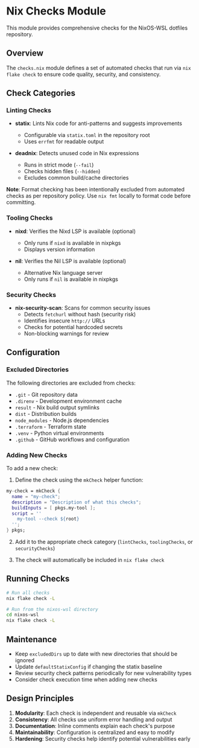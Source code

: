 # Nix Checks Module

This module provides comprehensive checks for the NixOS-WSL dotfiles repository.

## Overview

The `checks.nix` module defines a set of automated checks that run via `nix flake check` to ensure code quality, security, and consistency.

## Check Categories

### Linting Checks

- **statix**: Lints Nix code for anti-patterns and suggests improvements
  - Configurable via `statix.toml` in the repository root
  - Uses `errfmt` for readable output
  
- **deadnix**: Detects unused code in Nix expressions
  - Runs in strict mode (`--fail`)
  - Checks hidden files (`--hidden`)
  - Excludes common build/cache directories

**Note**: Format checking has been intentionally excluded from automated checks as per repository policy. Use `nix fmt` locally to format code before committing.

### Tooling Checks

- **nixd**: Verifies the Nixd LSP is available (optional)
  - Only runs if `nixd` is available in nixpkgs
  - Displays version information

- **nil**: Verifies the Nil LSP is available (optional)
  - Alternative Nix language server
  - Only runs if `nil` is available in nixpkgs

### Security Checks

- **nix-security-scan**: Scans for common security issues
  - Detects `fetchurl` without hash (security risk)
  - Identifies insecure `http://` URLs
  - Checks for potential hardcoded secrets
  - Non-blocking warnings for review

## Configuration

### Excluded Directories

The following directories are excluded from checks:
- `.git` - Git repository data
- `.direnv` - Development environment cache
- `result` - Nix build output symlinks
- `dist` - Distribution builds
- `node_modules` - Node.js dependencies
- `.terraform` - Terraform state
- `.venv` - Python virtual environments
- `.github` - GitHub workflows and configuration

### Adding New Checks

To add a new check:

1. Define the check using the `mkCheck` helper function:
```nix
my-check = mkCheck {
  name = "my-check";
  description = "Description of what this checks";
  buildInputs = [ pkgs.my-tool ];
  script = ''
    my-tool --check ${root}
  '';
} pkgs;
```

2. Add it to the appropriate check category (`lintChecks`, `toolingChecks`, or `securityChecks`)

3. The check will automatically be included in `nix flake check`

## Running Checks

```bash
# Run all checks
nix flake check -L

# Run from the nixos-wsl directory
cd nixos-wsl
nix flake check -L
```

## Maintenance

- Keep `excludedDirs` up to date with new directories that should be ignored
- Update `defaultStatixConfig` if changing the statix baseline
- Review security check patterns periodically for new vulnerability types
- Consider check execution time when adding new checks

## Design Principles

1. **Modularity**: Each check is independent and reusable via `mkCheck`
2. **Consistency**: All checks use uniform error handling and output
3. **Documentation**: Inline comments explain each check's purpose
4. **Maintainability**: Configuration is centralized and easy to modify
5. **Hardening**: Security checks help identify potential vulnerabilities early
